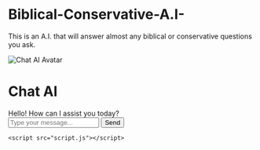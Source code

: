 # Biblical-Conservative-A.I-
This is an A.I. that will answer almost any biblical or conservative questions you ask.
<!DOCTYPE html>
<html lang="en">
<head>
    <meta charset="UTF-8">
    <meta name="viewport" content="width=device-width, initial-scale=1.0">
    <title>Chat AI</title>
    <link rel="stylesheet" href="style.css">
</head>
<body>
    <div class="chat-container">
        <div class="header">
            <img src="avatar.png" alt="Chat AI Avatar">
            <h1>Chat AI</h1>
        </div>
        <div class="chat-area" id="chatArea">
            <div class="chat-message received">Hello! How can I assist you today?</div>
        </div>
        <div class="input-area">
            <input type="text" id="userInput" placeholder="Type your message...">
            <button onclick="sendMessage()">Send</button>
        </div>
    </div>

    <script src="script.js"></script>
</body>
</html>
